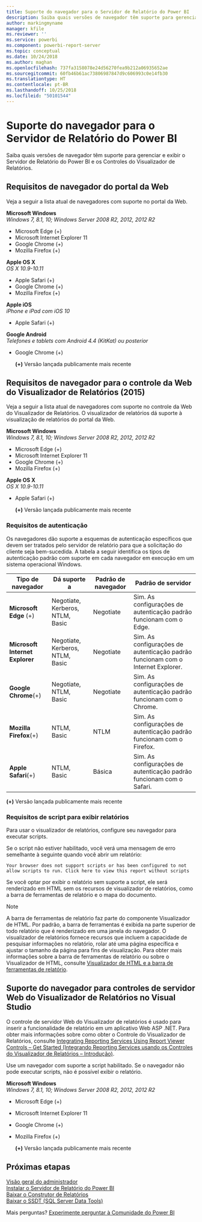 ```yaml
---
title: Suporte do navegador para o Servidor de Relatório do Power BI
description: Saiba quais versões de navegador têm suporte para gerenciar e exibir o Servidor de Relatório do Power BI e os Controles do Visualizador de Relatórios.
author: markingmyname
manager: kfile
ms.reviewer: ''
ms.service: powerbi
ms.component: powerbi-report-server
ms.topic: conceptual
ms.date: 10/24/2018
ms.author: maghan
ms.openlocfilehash: 737fa3158078e24d56270fea9b212a06935652ae
ms.sourcegitcommit: 60fb46b61ac73806987847d9c606993c0e14fb30
ms.translationtype: HT
ms.contentlocale: pt-BR
ms.lasthandoff: 10/25/2018
ms.locfileid: "50101544"
---
```

# <a name="browser-support-for-power-bi-report-server"></a>Suporte do navegador para o Servidor de Relatório do Power BI
Saiba quais versões de navegador têm suporte para gerenciar e exibir o Servidor de Relatório do Power BI e os Controles do Visualizador de Relatórios.

## <a name="browser-requirements-for-the-web-portal"></a>Requisitos de navegador do portal da Web
Veja a seguir a lista atual de navegadores com suporte no portal da Web.

**Microsoft Windows**  
*Windows 7, 8.1, 10; Windows Server 2008 R2, 2012, 2012 R2*

* Microsoft Edge (+)
* Microsoft Internet Explorer 11
* Google Chrome (+)
* Mozilla Firefox (+)

**Apple OS X**  
*OS X 10.9-10.11*

* Apple Safari (+)
* Google Chrome (+)
* Mozilla Firefox (+)

**Apple iOS**  
*iPhone e iPad com iOS 10*

* Apple Safari (+)

**Google Android**  
*Telefones e tablets com Android 4.4 (KitKat) ou posterior*

* Google Chrome (+)
  
  **(+)** Versão lançada publicamente mais recente

## <a name="browser-requirements-for-the-report-viewer-web-control-2015"></a>Requisitos de navegador para o controle da Web do Visualizador de Relatórios (2015)
Veja a seguir a lista atual de navegadores com suporte no controle da Web do Visualizador de Relatórios. O visualizador de relatórios dá suporte à visualização de relatórios do portal da Web.

**Microsoft Windows**  
*Windows 7, 8.1, 10; Windows Server 2008 R2, 2012, 2012 R2*

* Microsoft Edge (+)
* Microsoft Internet Explorer 11
* Google Chrome (+)
* Mozilla Firefox (+)

**Apple OS X**  
*OS X 10.9-10.11*

* Apple Safari (+)
  
  **(+)** Versão lançada publicamente mais recente

### <a name="authentication-requirements"></a>Requisitos de autenticação
Os navegadores dão suporte a esquemas de autenticação específicos que devem ser tratados pelo servidor de relatório para que a solicitação do cliente seja bem-sucedida. A tabela a seguir identifica os tipos de autenticação padrão com suporte em cada navegador em execução em um sistema operacional Windows.

| **Tipo de navegador** | **Dá suporte a** | **Padrão de navegador** | **Padrão de servidor** |
| --- | --- | --- | --- |
| **Microsoft Edge** (+) |Negotiate, Kerberos, NTLM, Basic |Negotiate |Sim. As configurações de autenticação padrão funcionam com o Edge. |
| **Microsoft Internet Explorer** |Negotiate, Kerberos, NTLM, Basic |Negotiate |Sim. As configurações de autenticação padrão funcionam com o Internet Explorer. |
| **Google Chrome**(+) |Negotiate, NTLM, Basic |Negotiate |Sim. As configurações de autenticação padrão funcionam com o Chrome. |
| **Mozilla Firefox**(+) |NTLM, Basic |NTLM |Sim. As configurações de autenticação padrão funcionam com o Firefox. |
| **Apple Safari**(+) |NTLM, Basic |Básica |Sim. As configurações de autenticação padrão funcionam com o Safari. |

 **(+)** Versão lançada publicamente mais recente

### <a name="script-requirements-for-viewing-reports"></a>Requisitos de script para exibir relatórios
Para usar o visualizador de relatórios, configure seu navegador para executar scripts.

Se o script não estiver habilitado, você verá uma mensagem de erro semelhante à seguinte quando você abrir um relatório:

```
Your browser does not support scripts or has been configured to not allow scripts to run. Click here to view this report without scripts
```

 Se você optar por exibir o relatório sem suporte a script, ele será renderizado em HTML sem os recursos de visualizador de relatórios, como a barra de ferramentas de relatório e o mapa do documento.

> [!NOTE]
> A barra de ferramentas de relatório faz parte do componente Visualizador de HTML. Por padrão, a barra de ferramentas é exibida na parte superior de todo relatório que é renderizado em uma janela do navegador. O visualizador de relatórios fornece recursos que incluem a capacidade de pesquisar informações no relatório, rolar até uma página específica e ajustar o tamanho da página para fins de visualização. Para obter mais informações sobre a barra de ferramentas de relatório ou sobre o Visualizador de HTML, consulte [Visualizador de HTML e a barra de ferramentas de relatório](https://docs.microsoft.com/sql/reporting-services/html-viewer-and-the-report-toolbar).
> 
> 

## <a name="browser-support-for-report-viewer-web-server-controls-in-visual-studio"></a>Suporte do navegador para controles de servidor Web do Visualizador de Relatórios no Visual Studio
O controle de servidor Web do Visualizador de relatórios é usado para inserir a funcionalidade de relatório em um aplicativo Web ASP .NET. Para obter mais informações sobre como obter o Controle do Visualizador de Relatórios, consulte [Integrating Reporting Services Using Report Viewer Controls – Get Started (Integrando Reporting Services usando os Controles do Visualizador de Relatórios – Introdução)](https://docs.microsoft.com/sql/reporting-services/application-integration/integrating-reporting-services-using-reportviewer-controls-get-started).

Use um navegador com suporte a script habilitado. Se o navegador não pode executar scripts, não é possível exibir o relatório.

**Microsoft Windows**  
*Windows 7, 8.1, 10; Windows Server 2008 R2, 2012, 2012 R2*

* Microsoft Edge (+)
* Microsoft Internet Explorer 11
* Google Chrome (+)
* Mozilla Firefox (+)
  
  **(+)** Versão lançada publicamente mais recente

## <a name="next-steps"></a>Próximas etapas
[Visão geral do administrador](admin-handbook-overview.md)  
[Instalar o Servidor de Relatório do Power BI](install-report-server.md)  
[Baixar o Construtor de Relatórios](https://www.microsoft.com/download/details.aspx?id=53613)  
[Baixar o SSDT (SQL Server Data Tools)](http://go.microsoft.com/fwlink/?LinkID=616714)

Mais perguntas? [Experimente perguntar à Comunidade do Power BI](https://community.powerbi.com/)

